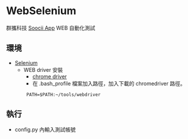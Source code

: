 # WebSelenium

群攜科技 [Soocii App](https://play.google.com/store/apps/details?id=me.soocii.socius&hl=zh_TW) WEB 自動化測試

## 環境

* [Selenium](https://www.seleniumhq.org)
  * WEB driver 安裝 
    + [chrome driver](https://sites.google.com/a/chromium.org/chromedriver/)
    + 在 .bash_profile 檔案加入路徑，加入下載的 chromedriver 路徑。
    ```console 
     PATH=$PATH:~/tools/webdriver
     ```
    


    
## 執行

*  config.py 內輸入測試帳號
